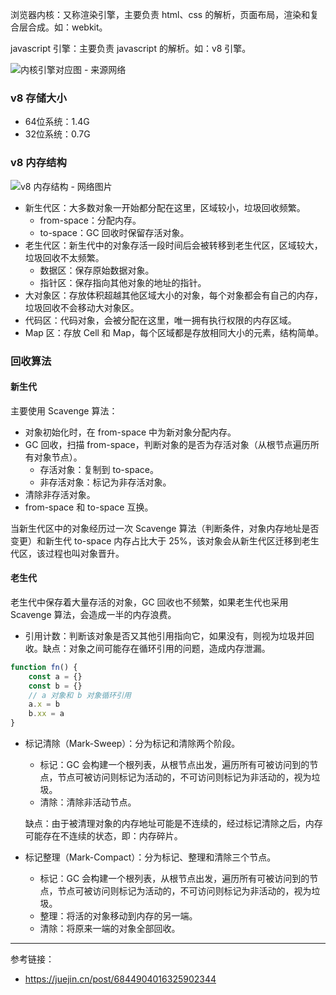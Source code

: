 

浏览器内核：又称渲染引擎，主要负责 html、css 的解析，页面布局，渲染和复合层合成。如：webkit。

javascript 引擎：主要负责 javascript 的解析。如：v8 引擎。

![内核引擎对应图 - 来源网络](https://segmentfault.com/img/bV5zow?w=888&h=936/view)

### v8 存储大小

- 64位系统：1.4G
- 32位系统：0.7G

### v8 内存结构

![v8 内存结构 - 网络图片](https://p1-jj.byteimg.com/tos-cn-i-t2oaga2asx/gold-user-assets/2019/12/8/16ee12280b78399d~tplv-t2oaga2asx-watermark.awebp)

- 新生代区：大多数对象一开始都分配在这里，区域较小，垃圾回收频繁。
  - from-space：分配内存。
  - to-space：GC 回收时保留存活对象。
- 老生代区：新生代中的对象存活一段时间后会被转移到老生代区，区域较大，垃圾回收不太频繁。
  - 数据区：保存原始数据对象。
  - 指针区：保存指向其他对象的地址的指针。
- 大对象区：存放体积超越其他区域大小的对象，每个对象都会有自己的内存，垃圾回收不会移动大对象区。
- 代码区：代码对象，会被分配在这里，唯一拥有执行权限的内存区域。
- Map 区：存放 Cell 和 Map，每个区域都是存放相同大小的元素，结构简单。

### 回收算法

#### 新生代

主要使用 Scavenge 算法：

- 对象初始化时，在 from-space 中为新对象分配内存。
- GC 回收，扫描 from-space，判断对象的是否为存活对象（从根节点遍历所有对象节点）。
  - 存活对象：复制到 to-space。
  - 非存活对象：标记为非存活对象。
- 清除非存活对象。
- from-space 和 to-space 互换。

当新生代区中的对象经历过一次 Scavenge 算法（判断条件，对象内存地址是否变更）和新生代 to-space 内存占比大于 25%，该对象会从新生代区迁移到老生代区，该过程也叫对象晋升。

#### 老生代

老生代中保存着大量存活的对象，GC 回收也不频繁，如果老生代也采用 Scavenge 算法，会造成一半的内存浪费。

- 引用计数：判断该对象是否又其他引用指向它，如果没有，则视为垃圾并回收。缺点：对象之间可能存在循环引用的问题，造成内存泄漏。

```js
function fn() {
    const a = {}
    const b = {}
    // a 对象和 b 对象循环引用
    a.x = b
    b.xx = a
}
```

- 标记清除（Mark-Sweep）：分为标记和清除两个阶段。

  - 标记：GC 会构建一个根列表，从根节点出发，遍历所有可被访问到的节点，节点可被访问则标记为活动的，不可访问则标记为非活动的，视为垃圾。
  - 清除：清除非活动节点。

  缺点：由于被清理对象的内存地址可能是不连续的，经过标记清除之后，内存可能存在不连续的状态，即：内存碎片。

- 标记整理（Mark-Compact）：分为标记、整理和清除三个节点。

  - 标记：GC 会构建一个根列表，从根节点出发，遍历所有可被访问到的节点，节点可被访问则标记为活动的，不可访问则标记为非活动的，视为垃圾。
  - 整理：将活的对象移动到内存的另一端。
  - 清除：将原来一端的对象全部回收。

---

参考链接：

- https://juejin.cn/post/6844904016325902344